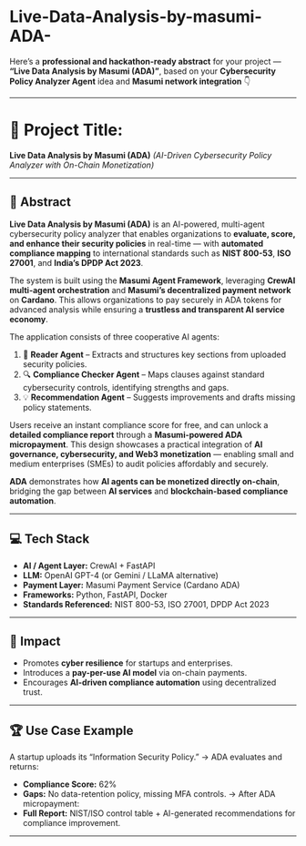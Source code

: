 # Live-Data-Analysis-by-masumi-ADA-
Here’s a **professional and hackathon-ready abstract** for your project —
**“Live Data Analysis by Masumi (ADA)”**, based on your **Cybersecurity Policy Analyzer Agent** idea and **Masumi network integration** 👇

---

# 🧠 **Project Title:**

**Live Data Analysis by Masumi (ADA)**
*(AI-Driven Cybersecurity Policy Analyzer with On-Chain Monetization)*

---

## 🚀 **Abstract**

**Live Data Analysis by Masumi (ADA)** is an AI-powered, multi-agent cybersecurity policy analyzer that enables organizations to **evaluate, score, and enhance their security policies** in real-time — with **automated compliance mapping** to international standards such as **NIST 800-53**, **ISO 27001**, and **India’s DPDP Act 2023**.

The system is built using the **Masumi Agent Framework**, leveraging **CrewAI multi-agent orchestration** and **Masumi’s decentralized payment network** on **Cardano**.
This allows organizations to pay securely in ADA tokens for advanced analysis while ensuring a **trustless and transparent AI service economy**.

The application consists of three cooperative AI agents:

1. 🧾 **Reader Agent** – Extracts and structures key sections from uploaded security policies.
2. 🔍 **Compliance Checker Agent** – Maps clauses against standard cybersecurity controls, identifying strengths and gaps.
3. 💡 **Recommendation Agent** – Suggests improvements and drafts missing policy statements.

Users receive an instant compliance score for free, and can unlock a **detailed compliance report** through a **Masumi-powered ADA micropayment**. This design showcases a practical integration of **AI governance, cybersecurity, and Web3 monetization** — enabling small and medium enterprises (SMEs) to audit policies affordably and securely.

**ADA** demonstrates how **AI agents can be monetized directly on-chain**, bridging the gap between **AI services** and **blockchain-based compliance automation**.

---

## 💻 **Tech Stack**

* **AI / Agent Layer:** CrewAI + FastAPI
* **LLM:** OpenAI GPT-4 (or Gemini / LLaMA alternative)
* **Payment Layer:** Masumi Payment Service (Cardano ADA)
* **Frameworks:** Python, FastAPI, Docker
* **Standards Referenced:** NIST 800-53, ISO 27001, DPDP Act 2023

---

## 🎯 **Impact**

* Promotes **cyber resilience** for startups and enterprises.
* Introduces a **pay-per-use AI model** via on-chain payments.
* Encourages **AI-driven compliance automation** using decentralized trust.

---

## 🏆 **Use Case Example**

A startup uploads its “Information Security Policy.”
→ ADA evaluates and returns:

* **Compliance Score:** 62%
* **Gaps:** No data-retention policy, missing MFA controls.
  → After ADA micropayment:
* **Full Report:** NIST/ISO control table + AI-generated recommendations for compliance improvement.

---
